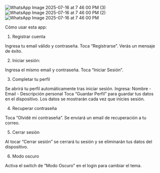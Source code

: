 ![WhatsApp Image 2025-07-16 at 7 46 00 PM (3)](https://github.com/user-attachments/assets/218140f8-65e6-4362-99f8-550f9a25e5f4)
![WhatsApp Image 2025-07-16 at 7 46 00 PM (2)](https://github.com/user-attachments/assets/a6f73182-94cd-4279-8d0d-fedfbd6f9ec4)
![WhatsApp Image 2025-07-16 at 7 46 00 PM](https://github.com/user-attachments/assets/0f61ee10-99d9-4f20-9ac3-a6dff8df21a7)

Cómo usar esta app:

1. Registrar cuenta

Ingresa tu email válido y contraseña.
Toca “Registrarse”.
Verás un mensaje de éxito.

2. Iniciar sesión:

Ingresa el mismo email y contraseña.
Toca “Iniciar Sesión”.

3. Completar tu perfil

Se abrirá tu perfil automáticamente tras iniciar sesión.
Ingresa: Nombre - Email - Descripción personal
Toca “Guardar Perfil” para guardar tus datos en el dispositivo.
Los datos se mostrarán cada vez que inicies sesión.

4. Recuperar contraseña

Toca “Olvidé mi contraseña”.
Se enviará un email de recuperación a tu correo.

5. Cerrar sesión

Al tocar “Cerrar sesión” se cerrará tu sesión y se eliminarán tus datos del dispositivo.

6. Modo oscuro

Activa el switch de “Modo Oscuro” en el login para cambiar el tema.
